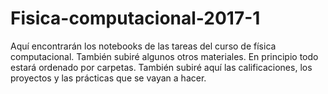 # Fisica-computacional-2017-1

Aquí encontrarán los notebooks de las tareas del curso de física computacional. También subiré algunos otros materiales. 
En principio todo estará ordenado por carpetas. 
También subiré aquí las calificaciones, los proyectos y las prácticas que se vayan a hacer. 

